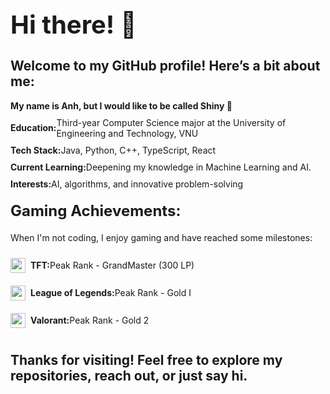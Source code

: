 <h1 style="font-size: 2.5rem; margin-bottom: 10px;">Hi there! 👋</h1>
<h2>Welcome to my GitHub profile! Here’s a bit about me:</h2>
<ul style="list-style-type: none; padding: 0;">
  <li style="margin: 10px 0; display: flex; align-items: center;">
    <strong>My name is Anh, but I would like to be called Shiny 🌟 </strong>
  </li>
  <li style="margin: 10px 0; display: flex; align-items: center;">
    <strong>Education:</strong> Third-year Computer Science major at the
    University of Engineering and Technology, VNU
  </li>
  <li style="margin: 10px 0; display: flex; align-items: center;">
    <strong>Tech Stack:</strong> Java, Python, C++, TypeScript, React
  </li>
  <li style="margin: 10px 0; display: flex; align-items: center;">
    <strong>Current Learning:</strong> Deepening my knowledge in Machine Learning and AI.
  </li>
  <li style="margin: 10px 0; display: flex; align-items: center;">
    <strong>Interests:</strong> AI, algorithms, and innovative problem-solving
  </li>
</ul>

<div class="gaming-achievements">
  <h2 style="font-size: 1.5rem; margin-top: 20px;">Gaming Achievements:</h2>
  <p>
    When I'm not coding, I enjoy gaming and have reached some milestones:
  </p>
  <ul style="list-style-type: none; padding: 0; display: flex; flex-direction: column; align-items: flex-start;">
    <li style="margin: 10px 0; display: flex; align-items: center;">
      <img
        src="https://github.com/user-attachments/assets/9a3127a0-b971-4962-905d-47bbcd3dab80"
        width="24px"
        height="24px"
        style="margin-right: 8px;"
      />
      <strong>TFT:</strong> Peak Rank - GrandMaster (300 LP)
    </li>
    <li style="margin: 10px 0; display: flex; align-items: center;">
      <img
        src="https://github.com/user-attachments/assets/f1b44d90-3574-4d61-b57e-3c1e8a1704eb"
        width="24px"
        height="24px"
        style="margin-right: 8px;"
      />
      <strong>League of Legends:</strong> Peak Rank - Gold I
    </li>
    <li style="margin: 10px 0; display: flex; align-items: center;">
      <img
        src="https://github.com/user-attachments/assets/39033491-5c4c-4097-9ab3-b7a9ae5754b5"
        width="24px"
        height="24px"
        style="margin-right: 8px;"
      />
      <strong>Valorant:</strong> Peak Rank - Gold 2
    </li>
  </ul>
</div>

<h2>
  Thanks for visiting! Feel free to explore my repositories, reach out, or just say hi.
</h2>
